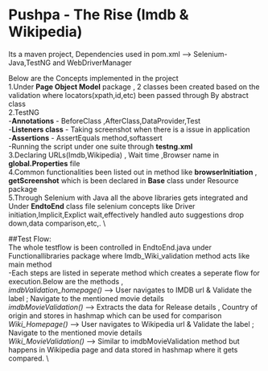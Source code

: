 # Pushpa - The Rise (Imdb & Wikipedia)

Its a maven project, Dependencies used in pom.xml --> Selenium-Java,TestNG and WebDriverManager

Below are the Concepts implemented in the project \
1.Under **Page Object Model** package , 2 classes been created based on the validation where locators(xpath,id,etc) been passed through By abstract class \
2.TestNG \
  -**Annotations** - BeforeClass ,AfterClass,DataProvider,Test \
  -**Listeners class** - Taking screenshot when there is a issue in application \
  -**Assertions** - AssertEquals method,softassert \
  -Running the script under one suite through **testng.xml**\
3.Declaring URLs(Imdb,Wikipedia) , Wait time ,Browser name in **global.Properties** file \
4.Common functionalities been listed out in method like **browserInitiation** , **getScreenshot** which is been declared in **Base** class under Resource package \
5.Through Selenium with Java all the above libraries gets integrated and Under **EndtoEnd** class file selenium concepts like Driver initiation,Implicit,Explict wait,effectively handled auto suggestions drop down,data comparison,etc,. \

##Test Flow: \
The whole testflow is been controlled in EndtoEnd.java under Functionallibraries package where Imdb_Wiki_validation method acts like main method  \
  -Each steps are listed in seperate method which creates a seperate flow for execution.Below are the methods , \
    *imdbValidation_homepage()* --> User navigates to IMDB url & Validate the label ; Navigate to the mentioned movie details \
    *imdbMovieValidation()* --> Extracts the data for Release details , Country of origin and stores in hashmap which can be used for comparison \
    *Wiki_Homepage()* --> User navigates to Wikipedia url & Validate the label ; Navigate to the mentioned movie details \
    *Wiki_MovieValidation()* --> Similar to imdbMovieValidation method but happens in Wikipedia page and data stored in hashmap where it gets compared. \
		
 
